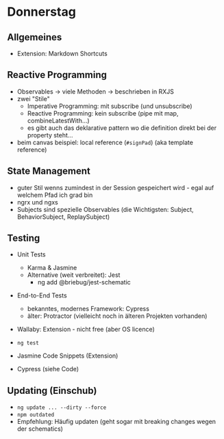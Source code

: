 # Donnerstag

## Allgemeines

* Extension: Markdown Shortcuts

## Reactive Programming

* Observables -> viele Methoden -> beschrieben in RXJS
* zwei "Stile"
    * Imperative Programming: mit subscribe (und unsubscribe)
    * Reactive Programming: kein subscribe (pipe mit map, combineLatestWith...)
    * es gibt auch das deklarative pattern wo die definition direkt bei der property steht...
* beim canvas beispiel: local reference (`#signPad`) (aka template reference)

## State Management

* guter Stil wenns zumindest in der Session gespeichert wird - egal auf welchem Pfad ich grad bin
* ngrx und ngxs
* Subjects sind spezielle Observables (die Wichtigsten: Subject, BehaviorSubject, ReplaySubject)

## Testing

* Unit Tests
    * Karma & Jasmine
    * Alternative (weit verbreitet): Jest
        * ng add @briebug/jest-schematic
* End-to-End Tests
    * bekanntes, modernes Framework: Cypress
    * älter: Protractor (vielleicht noch in älteren Projekten vorhanden)
* Wallaby: Extension - nicht free (aber OS licence)
* `ng test`
* Jasmine Code Snippets (Extension)

* Cypress (siehe Code)

## Updating (Einschub)

* `ng update ... --dirty --force`
* `npm outdated`
* Empfehlung: Häufig updaten (geht sogar mit breaking changes wegen der schematics)